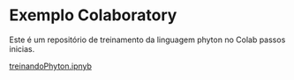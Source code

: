# Exemplo Colaboratory

Este é um repositório de treinamento da linguagem phyton no Colab passos inicias.

[treinandoPhyton.ipnyb](/treinandoPhyton.ipynb)
